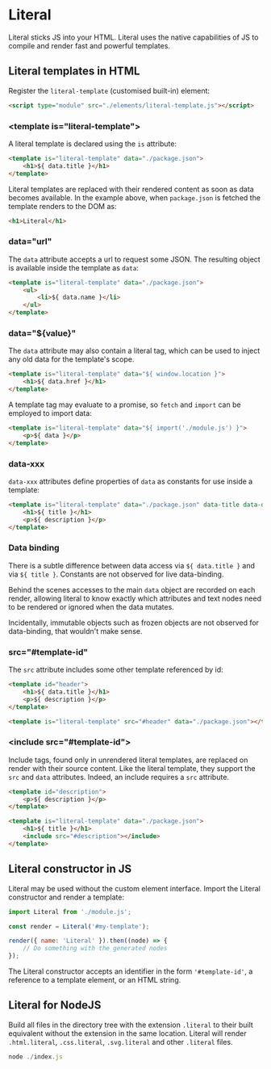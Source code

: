 # Literal

Literal sticks JS into your HTML. Literal uses the native capabilities of JS 
to compile and render fast and powerful templates.


## Literal templates in HTML

Register the `literal-template` (customised built-in) element:

```html
<script type="module" src="./elements/literal-template.js"></script> 
```

### &lt;template is="literal-template"&gt;

A literal template is declared using the `is` attribute:

```html
<template is="literal-template" data="./package.json">
    <h1>${ data.title }</h1>
</template>
```

Literal templates are replaced with their rendered content as soon as data 
becomes available. In the example above, when `package.json` is fetched 
the template renders to the DOM as:

```html
<h1>Literal</h1>
```

### data="url"

The `data` attribute accepts a url to request some JSON. The resulting object
is available inside the template as `data`:

```html
<template is="literal-template" data="./package.json">
    <ul>
        <li>${ data.name }</li>
    </ul>
</template>
```

### data="${value}"

The `data` attribute may also contain a literal tag, which can be used to 
inject any old data for the template's scope.

```html
<template is="literal-template" data="${ window.location }">
    <h1>${ data.href }</h1>
</template>
```

A template tag may evaluate to a promise, so `fetch` and `import` can be
employed to import data:

```html
<template is="literal-template" data="${ import('./module.js') }">
    <p>${ data }</p>
</template>
```

### data-xxx

`data-xxx` attributes define properties of `data` as constants for use inside 
a template:

```html
<template is="literal-template" data="./package.json" data-title data-description>
    <h1>${ title }</h1>
    <p>${ description }</p>
</template>
```

### Data binding

There is a subtle difference between data access via `${ data.title }` and 
via `${ title }`. Constants are not observed for live data-binding. 

Behind the scenes accesses to the main `data` object are recorded on each 
render, allowing literal to know exactly which attributes and text nodes
need to be rendered or ignored when the data mutates.

Incidentally, immutable objects such as frozen objects are not observed for 
data-binding, that wouldn't make sense. <!--It is perfectly performant to be
using Literal as an immutable rendering library.-->


### src="#template-id"

The `src` attribute includes some other template referenced by id:

```html
<template id="header">
    <h1>${ data.title }</h1>
    <p>${ description }</p>
</template>

<template is="literal-template" src="#header" data="./package.json"></template>
```


### &lt;include src="#template-id"&gt;

Include tags, found only in unrendered literal templates, are replaced on render 
with their source content. Like the literal template, they support the `src` 
and `data` attributes. Indeed, an include requires a `src` attribute.

```html
<template id="description">
    <p>${ description }</p>
</template>

<template is="literal-template" data="./package.json">
    <h1>${ title }</h1>
    <include src="#description"></include>
</template>
```

## Literal constructor in JS

Literal may be used without the custom element interface. Import the Literal 
constructor and render a template:

```js
import Literal from './module.js';

const render = Literal('#my-template');

render({ name: 'Literal' }).then((node) => {
    // Do something with the generated nodes
});
```

The Literal constructor accepts an identifier in the form `'#template-id'`,
a reference to a template element, or an HTML string.


## Literal for NodeJS

Build all files in the directory tree with the extension `.literal` to their
built equivalent without the extension in the same location. Literal will render 
`.html.literal`, `.css.literal`, `.svg.literal` and other `.literal` files.

```js
node ./index.js
```
